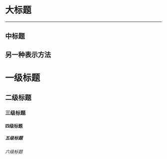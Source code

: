 大标题
====

----

中标题
----

另一种表示方法
----


# 一级标题

## 二级标题

### 三级标题

#### 四级标题

##### 五级标题
###### 六级标题

